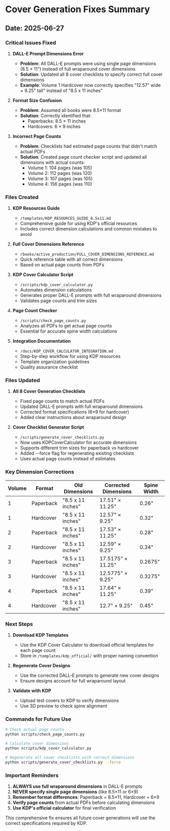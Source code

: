 # Cover Generation Fixes Summary

## Date: 2025-06-27

### Critical Issues Fixed

1. **DALL-E Prompt Dimensions Error**
   - **Problem**: All DALL-E prompts were using single page dimensions (8.5 × 11") instead of full wraparound cover dimensions
   - **Solution**: Updated all 8 cover checklists to specify correct full cover dimensions
   - **Example**: Volume 1 Hardcover now correctly specifies "12.57\" wide × 9.25\" tall" instead of "8.5 x 11 inches"

2. **Format Size Confusion**
   - **Problem**: Assumed all books were 8.5×11 format
   - **Solution**: Correctly identified that:
     - Paperbacks: 8.5 × 11 inches
     - Hardcovers: 6 × 9 inches

3. **Incorrect Page Counts**
   - **Problem**: Checklists had estimated page counts that didn't match actual PDFs
   - **Solution**: Created page count checker script and updated all dimensions with actual counts:
     - Volume 1: 104 pages (was 105)
     - Volume 2: 112 pages (was 120)
     - Volume 3: 107 pages (was 105)
     - Volume 4: 156 pages (was 110)

### Files Created

1. **KDP Resources Guide**
   - `/templates/KDP_RESOURCES_GUIDE_8.5x11.md`
   - Comprehensive guide for using KDP's official resources
   - Includes correct dimension calculations and common mistakes to avoid

2. **Full Cover Dimensions Reference**
   - `/books/active_production/FULL_COVER_DIMENSIONS_REFERENCE.md`
   - Quick reference table with all correct dimensions
   - Based on actual page counts from PDFs

3. **KDP Cover Calculator Script**
   - `/scripts/kdp_cover_calculator.py`
   - Automates dimension calculations
   - Generates proper DALL-E prompts with full wraparound dimensions
   - Validates page counts and trim sizes

4. **Page Count Checker**
   - `/scripts/check_page_counts.py`
   - Analyzes all PDFs to get actual page counts
   - Essential for accurate spine width calculations

5. **Integration Documentation**
   - `/docs/KDP_COVER_CALCULATOR_INTEGRATION.md`
   - Step-by-step workflow for using KDP resources
   - Template organization guidelines
   - Quality assurance checklist

### Files Updated

1. **All 8 Cover Generation Checklists**
   - Fixed page counts to match actual PDFs
   - Updated DALL-E prompts with full wraparound dimensions
   - Corrected format specifications (6×9 for hardcover)
   - Added clear instructions about wraparound design

2. **Cover Checklist Generator Script**
   - `/scripts/generate_cover_checklists.py`
   - Now uses KDPCoverCalculator for accurate dimensions
   - Supports different trim sizes for paperback vs hardcover
   - Added --force flag for regenerating existing checklists
   - Uses actual page counts instead of estimates

### Key Dimension Corrections

| Volume | Format    | Old Dimensions      | Corrected Dimensions | Spine Width |
|--------|-----------|-------------------|---------------------|-------------|
| 1      | Paperback | "8.5 x 11 inches" | 17.51" × 11.25"    | 0.26"       |
| 1      | Hardcover | "8.5 x 11 inches" | 12.57" × 9.25"     | 0.32"       |
| 2      | Paperback | "8.5 x 11 inches" | 17.53" × 11.25"    | 0.28"       |
| 2      | Hardcover | "8.5 x 11 inches" | 12.59" × 9.25"     | 0.34"       |
| 3      | Paperback | "8.5 x 11 inches" | 17.5175" × 11.25"  | 0.2675"     |
| 3      | Hardcover | "8.5 x 11 inches" | 12.5775" × 9.25"   | 0.3275"     |
| 4      | Paperback | "8.5 x 11 inches" | 17.64" × 11.25"    | 0.39"       |
| 4      | Hardcover | "8.5 x 11 inches" | 12.7" × 9.25"      | 0.45"       |

### Next Steps

1. **Download KDP Templates**
   - Use the KDP Cover Calculator to download official templates for each page count
   - Store in `/templates/kdp_official/` with proper naming convention

2. **Regenerate Cover Designs**
   - Use the corrected DALL-E prompts to generate new cover designs
   - Ensure designs account for full wraparound layout

3. **Validate with KDP**
   - Upload test covers to KDP to verify dimensions
   - Use 3D preview to check spine alignment

### Commands for Future Use

```bash
# Check actual page counts
python scripts/check_page_counts.py

# Calculate cover dimensions
python scripts/kdp_cover_calculator.py

# Regenerate all cover checklists with correct dimensions
python scripts/generate_cover_checklists.py --force
```

### Important Reminders

1. **ALWAYS use full wraparound dimensions** in DALL-E prompts
2. **NEVER specify single page dimensions** (like 8.5×11 or 6×9)
3. **Remember format differences**: Paperback = 8.5×11, Hardcover = 6×9
4. **Verify page counts** from actual PDFs before calculating dimensions
5. **Use KDP's official calculator** for final verification

This comprehensive fix ensures all future cover generations will use the correct specifications required by KDP.
